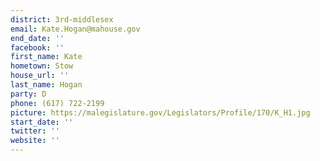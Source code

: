 ```yaml
---
district: 3rd-middlesex
email: Kate.Hogan@mahouse.gov
end_date: ''
facebook: ''
first_name: Kate
hometown: Stow
house_url: ''
last_name: Hogan
party: D
phone: (617) 722-2199
picture: https://malegislature.gov/Legislators/Profile/170/K_H1.jpg
start_date: ''
twitter: ''
website: ''
---
```

